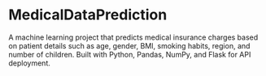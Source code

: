 # MedicalDataPrediction
A machine learning project that predicts medical insurance charges based on patient details such as age, gender, BMI, smoking habits, region, and number of children. Built with Python, Pandas, NumPy, and Flask for API deployment.
